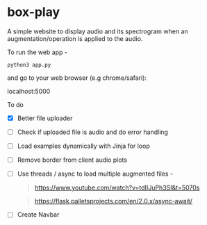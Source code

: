 # box-play
A simple website to display audio and its spectrogram when an augmentation/operation is applied to the audio.  

To run the web app -

```
python3 app.py
```
and go to your web browser (e.g chrome/safari): <dl> <link> localhost:5000 </link> </dl>

To do 

- [x] Better file uploader  
- [ ] Check if uploaded file is audio and do error handling
- [ ] Load examples dynamically with Jinja for loop
- [ ] Remove border from client audio plots
- [ ] Use threads / async to load multiple augmented files - 
    >  https://www.youtube.com/watch?v=tdIIJuPh3SI&t=5070s
    
    >  https://flask.palletsprojects.com/en/2.0.x/async-await/

- [ ] Create Navbar 

